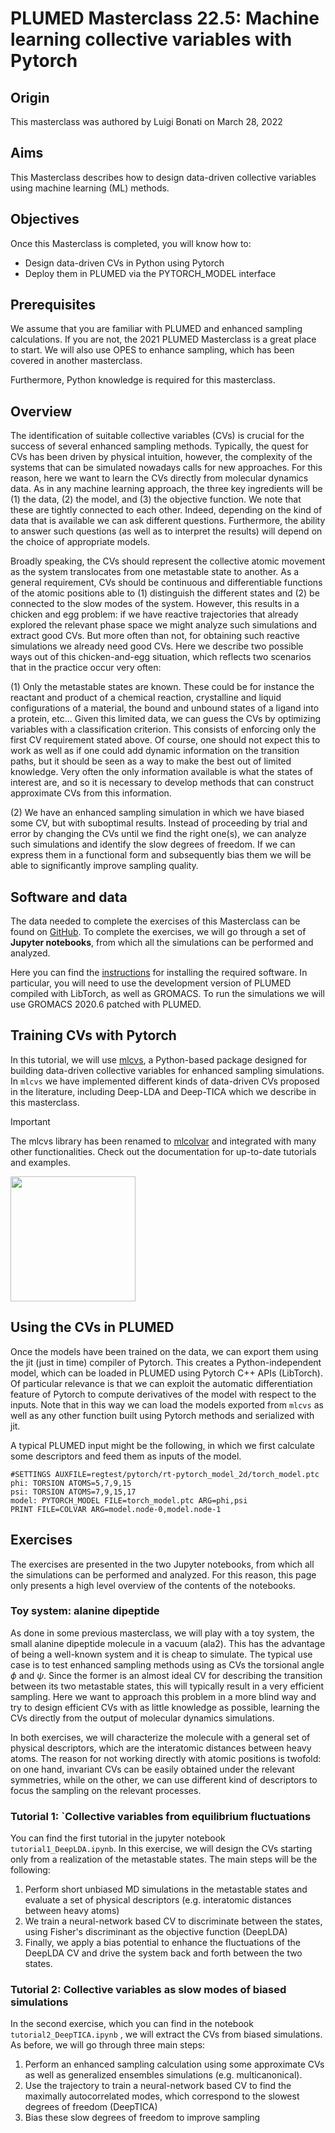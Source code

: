 # PLUMED Masterclass 22.5: Machine learning collective variables with Pytorch

## Origin 

This masterclass was authored by Luigi Bonati on March 28, 2022

## Aims

This Masterclass describes how to design data-driven collective variables using machine learning (ML) methods.

## Objectives

Once this Masterclass is completed, you will know how to:

- Design data-driven CVs in Python using Pytorch
- Deploy them in PLUMED via the PYTORCH_MODEL interface

## Prerequisites

We assume that you are familiar with PLUMED and enhanced sampling calculations. If you are not, the 2021 PLUMED Masterclass is a great place to start.  We will also use OPES to enhance sampling, which has been covered in another masterclass. 

Furthermore, Python knowledge is required for this masterclass.

## Overview

The identification of suitable collective variables (CVs) is crucial for the success of several enhanced sampling methods. Typically, the quest for CVs has been driven by physical intuition, however, the complexity of the systems that can be simulated nowadays calls for new approaches. 
For this reason, here we want to learn the CVs directly from molecular dynamics data. As in any machine learning approach, the three key ingredients will be (1) the data, (2) the model, and (3) the objective function. We note that these are tightly connected to each other. Indeed, depending on the kind of data that is available we can ask different questions. Furthermore, the ability to answer such questions (as well as to interpret the results) will depend on the choice of appropriate models. 

Broadly speaking, the CVs should represent the collective atomic movement as the system translocates from one metastable state to another.
As a general requirement, CVs should be continuous and differentiable functions of the atomic positions able to (1) distinguish the different states and (2) be connected to the slow modes of the system.
However, this results in a chicken and egg problem: if we have reactive trajectories that already explored the relevant phase space we might analyze such simulations and extract good CVs. But more often than not, for obtaining such reactive simulations we already need good CVs.
Here we describe two possible ways out of this chicken-and-egg situation, which reflects two scenarios that in the practice occur very often:

(1) Only the metastable states are known. These could be for instance the reactant and product of a chemical reaction, crystalline and liquid configurations of a material, the bound and unbound states of a ligand into a protein, etc... Given this limited data, we can guess the CVs by optimizing variables with a classification criterion.  This consists of enforcing only the first CV requirement stated above. Of course, one should not expect this to work as well as if one could add dynamic information on the transition paths, but it should be seen as a way to make the best out of limited knowledge. Very often the only information available is what the states of interest are, and so it is necessary to develop methods that can construct approximate CVs from this information. 

(2) We have an enhanced sampling simulation in which we have biased some CV, but with suboptimal results. Instead of proceeding by trial and error by changing the CVs until we find the right one(s), we can analyze such simulations and identify the slow degrees of freedom. If we can express them in a functional form and subsequently bias them we will be able to significantly improve sampling quality.

## Software and data 

The data needed to complete the exercises of this Masterclass can be found on [GitHub](https://github.com/luigibonati/masterclass-plumed/). 
To complete the exercises, we will go through a set of **Jupyter notebooks**, from which all the simulations can be performed and analyzed. 

Here you can find the [instructions](https://github.com/luigibonati/masterclass-plumed/blob/main/INSTALL.md) for installing the required software.
In particular, you will need to use the development version of PLUMED compiled with LibTorch, as well as GROMACS.
To run the simulations we will use GROMACS 2020.6 patched with PLUMED.

## Training CVs with Pytorch

In this tutorial, we will use [mlcvs](https://mlcvs.readthedocs.io/en/latest/), a Python-based package designed for building data-driven collective variables for enhanced sampling simulations. 
In `mlcvs` we have implemented different kinds of data-driven CVs proposed in the literature, including Deep-LDA and Deep-TICA which we describe in this masterclass.

> [!IMPORTANT]
> The mlcvs library has been renamed to [mlcolvar](https://mlcolvar.readthedocs.io) and integrated with many other functionalities. Check out the documentation for up-to-date tutorials and examples.
> 
> [<img src="https://raw.githubusercontent.com/luigibonati/mlcolvar/main/docs/images/logo_name_black_big.png" width="200" />](https://mlcolvar.readthedocs.io)

## Using the CVs in PLUMED

Once the models have been trained on the data, we can export them using the jit (just in time) compiler of Pytorch. This creates a Python-independent model, which can be loaded in PLUMED using Pytorch C++ APIs (LibTorch). Of particular relevance is that we can exploit the automatic differentiation feature of Pytorch to compute derivatives of the model with respect to the inputs. 
Note that in this way we can load the models exported from `mlcvs` as well as any other function built using Pytorch methods and serialized with jit. 

A typical PLUMED input might be the following, in which we first calculate some descriptors and feed them as inputs of the model.

```plumed
#SETTINGS AUXFILE=regtest/pytorch/rt-pytorch_model_2d/torch_model.ptc
phi: TORSION ATOMS=5,7,9,15
psi: TORSION ATOMS=7,9,15,17
model: PYTORCH_MODEL FILE=torch_model.ptc ARG=phi,psi
PRINT FILE=COLVAR ARG=model.node-0,model.node-1
```

## Exercises

The exercises are presented in the two Jupyter notebooks, from which all the simulations can be performed and analyzed. 
For this reason, this page only presents a high level overview of the contents of the notebooks.

### Toy system: alanine dipeptide

As done in some previous masterclass, we will play with a toy system, the small alanine dipeptide molecule in a vacuum (ala2).
This has the advantage of being a well-known system and it is cheap to simulate. 
The typical use case is to test enhanced sampling methods using as CVs the torsional angle $\phi$ and $\psi$. Since the former is an almost ideal CV for describing the transition between its two metastable states, this will typically result in a very efficient sampling. 
Here we want to approach this problem in a more blind way and try to design efficient CVs with as little knowledge as possible, learning the CVs directly from the output of molecular dynamics simulations.  

In both exercises, we will characterize the molecule with a general set of physical descriptors, which are the interatomic distances between heavy atoms. 
The reason for not working directly with atomic positions is twofold: on one hand, invariant CVs can be easily obtained under the relevant symmetries, while on the other, we can use different kind of descriptors to focus the sampling on the relevant processes.

### Tutorial 1: `Collective variables from equilibrium fluctuations

You can find the first tutorial in the jupyter notebook `tutorial1_DeepLDA.ipynb`. In this exercise, we will design the CVs starting only from a realization of the metastable states. 
The main steps will be the following:

1. Perform short unbiased MD simulations in the metastable states and evaluate a set of physical descriptors (e.g. interatomic distances between heavy atoms)
2. We train a neural-network based CV to discriminate between the states, using Fisher's discriminant as the objective function (DeepLDA)
3. Finally, we apply a bias potential to enhance the fluctuations of the DeepLDA CV and drive the system back and forth between the two states.

### Tutorial 2: Collective variables as slow modes of biased simulations

In the second exercise, which you can find in the notebook `tutorial2_DeepTICA.ipynb` , we will extract the CVs from biased simulations. As before, we will go through three main steps:

1. Perform an enhanced sampling calculation using some approximate CVs as well as generalized ensembles simulations (e.g. multicanonical).
2. Use the trajectory to train a neural-network based CV to find the maximally autocorrelated modes, which correspond to the slowest degrees of freedom (DeepTICA)
3. Bias these slow degrees of freedom to improve sampling
